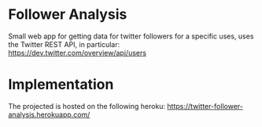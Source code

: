 # Follower Analysis
Small web app for getting data for twitter followers for a specific uses, uses the Twitter REST API, in particular: https://dev.twitter.com/overview/api/users

# Implementation
The projected is hosted on the following heroku: https://twitter-follower-analysis.herokuapp.com/
